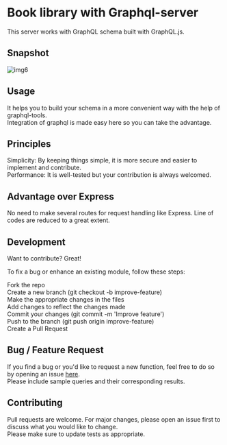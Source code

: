 # Book library with Graphql-server
This server works with GraphQL schema built with GraphQL.js.

## Snapshot
![img6](https://user-images.githubusercontent.com/56764533/86108194-7e24c100-bae0-11ea-96b1-99abbdafbd33.png)

## Usage 
It helps you to build your schema in a more convenient way with the help of graphql-tools.\
Integration of graphql is made easy here so you can take the advantage.


## Principles
Simplicity: By keeping things simple, it is more secure and easier to implement and contribute.\
Performance: It is well-tested but your contribution is always welcomed.

## Advantage over Express
No need to make several routes for request handling like Express.
Line of codes are reduced to a great extent.

## Development
Want to contribute? Great!

To fix a bug or enhance an existing module, follow these steps:

Fork the repo\
Create a new branch (git checkout -b improve-feature)\
Make the appropriate changes in the files\
Add changes to reflect the changes made\
Commit your changes (git commit -m 'Improve feature')\
Push to the branch (git push origin improve-feature)\
Create a Pull Request

## Bug / Feature Request
If you find a bug or you'd like to request a new function, feel free to do so by opening an issue [here](https://github.com/ayush-020198/graphql-server/issues/new).\
Please include sample queries and their corresponding results.

## Contributing
Pull requests are welcome. For major changes, please open an issue first to discuss what you would like to change. \
Please make sure to update tests as appropriate.
